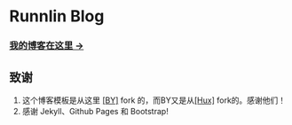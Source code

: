 # Runnlin Blog

### [我的博客在这里 &rarr;](http://runnlin.github.io)

## 致谢

1. 这个博客模板是从这里 [[BY]](https://github.com/qiubaiying/qiubaiying.github.io) fork 的，而BY又是从[[Hux]](https://github.com/Huxpro/huxpro.github.io) fork的。感谢他们！
2. 感谢 Jekyll、Github Pages 和 Bootstrap!
